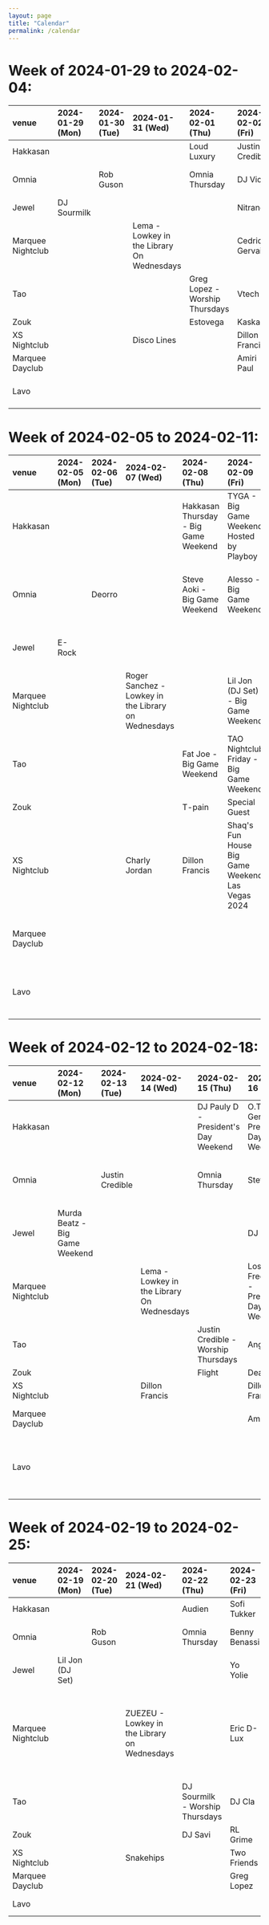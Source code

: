 ```yaml
---
layout: page
title: "Calendar"
permalink: /calendar
---
```

# Week of 2024-01-29 to 2024-02-04:

| venue             | 2024-01-29 (Mon)   | 2024-01-30 (Tue)   | 2024-01-31 (Wed)                           | 2024-02-01 (Thu)               | 2024-02-02 (Fri)   | 2024-02-03 (Sat)   | 2024-02-04 (Sun)                      |
|:------------------|:-------------------|:-------------------|:-------------------------------------------|:-------------------------------|:-------------------|:-------------------|:--------------------------------------|
| Hakkasan          |                    |                    |                                            | Loud Luxury                    | Justin Credible    | Tyga               |                                       |
| Omnia             |                    | Rob Guson          |                                            | Omnia Thursday                 | DJ Vice            | Nghtmre            | DESEO: Latin Sundays                  |
| Jewel             | DJ Sourmilk        |                    |                                            |                                | Nitrane            | Four Color Zack    |                                       |
| Marquee Nightclub |                    |                    | Lema - Lowkey in the Library On Wednesdays |                                | Cedric Gervais     | Audien             | Mike Attack - Drenched Under the Dome |
| Tao               |                    |                    |                                            | Greg Lopez - Worship Thursdays | Vtech              | DJ Puffy           |                                       |
| Zouk              |                    |                    |                                            | Estovega                       | Kaskade            | Deadmau5           |                                       |
| XS Nightclub      |                    |                    | Disco Lines                                |                                | Dillon Francis     | Gryffin            |                                       |
| Marquee Dayclub   |                    |                    |                                            |                                | Amiri Paul         | DJ Sourmilk        | Escobar                               |
| Lavo              |                    |                    |                                            |                                |                    | LAVO Party Brunch  |                                       |

# Week of 2024-02-05 to 2024-02-11:

| venue             | 2024-02-05 (Mon)   | 2024-02-06 (Tue)   | 2024-02-07 (Wed)                                    | 2024-02-08 (Thu)                     | 2024-02-09 (Fri)                                 | 2024-02-10 (Sat)                                             | 2024-02-11 (Sun)                                     |
|:------------------|:-------------------|:-------------------|:----------------------------------------------------|:-------------------------------------|:-------------------------------------------------|:-------------------------------------------------------------|:-----------------------------------------------------|
| Hakkasan          |                    |                    |                                                     | Hakkasan Thursday - Big Game Weekend | TYGA - Big Game Weekend Hosted by Playboy        | Hakkasan Saturday - Big Game Weekend                         |                                                      |
| Omnia             |                    | Deorro             |                                                     | Steve Aoki - Big Game Weekend        | Alesso - Big Game Weekend                        | Zedd - Big Game Weekend                                      | Lil Jon (DJ Set) + Special Guests - Big Game Weekend |
| Jewel             | E-Rock             |                    |                                                     |                                      |                                                  | DJ Pauly D - Big Game Weekend                                |                                                      |
| Marquee Nightclub |                    |                    | Roger Sanchez - Lowkey in the Library on Wednesdays |                                      | Lil Jon (DJ Set) - Big Game Weekend              | Nelly - Big Game Weekend                                     | Drenched Under the Dome - Big Game Weekend           |
| Tao               |                    |                    |                                                     | Fat Joe - Big Game Weekend           | TAO Nightclub Friday - Big Game Weekend          | Mustard – Big Game Weekend                                   |                                                      |
| Zouk              |                    |                    |                                                     | T-pain                               | Special Guest                                    | Illenium & Kaskade                                           | Ludacris                                             |
| XS Nightclub      |                    |                    | Charly Jordan                                       | Dillon Francis                       | Shaq's Fun House Big Game Weekend Las Vegas 2024 | Sports Illustrated The Party Big Game Weekend Las Vegas 2024 | Marshmello & Friends                                 |
| Marquee Dayclub   |                    |                    |                                                     |                                      |                                                  |                                                              | Marquee Dome Sunday - Big Game Weekend               |
| Lavo              |                    |                    |                                                     |                                      |                                                  | LAVO Party Brunch – Super Brunch                             | Lavo Bowl                                            |

# Week of 2024-02-12 to 2024-02-18:

| venue             | 2024-02-12 (Mon)               | 2024-02-13 (Tue)   | 2024-02-14 (Wed)                           | 2024-02-15 (Thu)                     | 2024-02-16 (Fri)                           | 2024-02-17 (Sat)                            | 2024-02-18 (Sun)                      |
|:------------------|:-------------------------------|:-------------------|:-------------------------------------------|:-------------------------------------|:-------------------------------------------|:--------------------------------------------|:--------------------------------------|
| Hakkasan          |                                |                    |                                            | DJ Pauly D - President's Day Weekend | O.T. Genasis - President's Day Weekend     | SOFI TUKKER - President's Day Weekend       |                                       |
| Omnia             |                                | Justin Credible    |                                            | Omnia Thursday                       | Steve Aoki                                 | Loud Luxury - President's Day Weekend       | DESEO: Latin Sundays                  |
| Jewel             | Murda Beatz - Big Game Weekend |                    |                                            |                                      | DJ Cla                                     | DJ Drama                                    |                                       |
| Marquee Nightclub |                                |                    | Lema - Lowkey in the Library On Wednesdays |                                      | Lost Frequencies - President's Day Weekend | Cedric Gervais - President's Day Weekend    | Beatbreaker - Drenched Under the Dome |
| Tao               |                                |                    |                                            | Justin Credible - Worship Thursdays  | Angie Vee                                  | DJ Phenom                                   |                                       |
| Zouk              |                                |                    |                                            | Flight                               | Deadmau5                                   | RL Grime                                    |                                       |
| XS Nightclub      |                                |                    | Dillon Francis                             |                                      | Dillon Francis                             | Two Friends                                 |                                       |
| Marquee Dayclub   |                                |                    |                                            |                                      | Amiri Paul                                 | Deorro - Road to EDC                        | Audien - Road to EDC                  |
| Lavo              |                                |                    |                                            |                                      |                                            | LAVO Party Brunch - President's Day Weekend |                                       |

# Week of 2024-02-19 to 2024-02-25:

| venue             | 2024-02-19 (Mon)   | 2024-02-20 (Tue)   | 2024-02-21 (Wed)                             | 2024-02-22 (Thu)                | 2024-02-23 (Fri)   | 2024-02-24 (Sat)   | 2024-02-25 (Sun)                                              |
|:------------------|:-------------------|:-------------------|:---------------------------------------------|:--------------------------------|:-------------------|:-------------------|:--------------------------------------------------------------|
| Hakkasan          |                    |                    |                                              | Audien                          | Sofi Tukker        | Loud Luxury        |                                                               |
| Omnia             |                    | Rob Guson          |                                              | Omnia Thursday                  | Benny Benassi      | Steve Aoki         | DESEO: Latin Sundays                                          |
| Jewel             | Lil Jon (DJ Set)   |                    |                                              |                                 | Yo Yolie           | DJ Dynamiq         |                                                               |
| Marquee Nightclub |                    |                    | ZUEZEU - Lowkey in the Library on Wednesdays |                                 | Eric D-Lux         | Timmy Trumpet      | Ying Yang Twins - Parental Advisory - Drenched Under the Dome |
| Tao               |                    |                    |                                              | DJ Sourmilk - Worship Thursdays | DJ Cla             | Four Color Zack    |                                                               |
| Zouk              |                    |                    |                                              | DJ Savi                         | RL Grime           | Kaskade            |                                                               |
| XS Nightclub      |                    |                    | Snakehips                                    |                                 | Two Friends        | Marshmello         |                                                               |
| Marquee Dayclub   |                    |                    |                                              |                                 | Greg Lopez         | Cheyenne Giles     | Lema                                                          |
| Lavo              |                    |                    |                                              |                                 |                    | LAVO Party Brunch  |                                                               |

